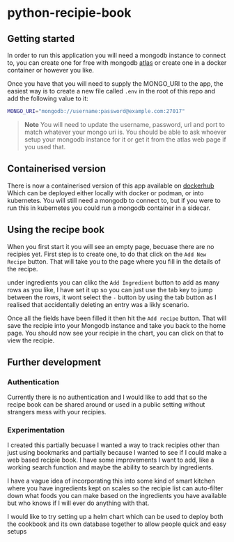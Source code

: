 # python-recipie-book

## Getting started

In order to run this application you will need a mongodb instance to connect to, you can create one for free with mongodb [atlas](https://www.mongodb.com/resources/products/fundamentals/create-database) or create one in a docker container or however you like.

Once you have that you will need to supply the MONGO_URI to the app, the easiest way is to create a new file called `.env` in the root of this repo and add the following value to it:

```bash
MONGO_URI="mongodb://username:password@example.com:27017"
```

> **Note** You will need to update the username, password, url and port to match whatever your mongo uri is. You should be able to ask whoever setup your mongodb instance for it or get it from the atlas web page if you used that.

## Containerised version

There is now a containerised version of this app available on [dockerhub](https://hub.docker.com/repository/docker/grimvoodoo/cookbook/general) Which can be deployed either locally with docker or podman, or into kubernetes. You will still need a mongodb to connect to, but if you were to run this in kubernetes you could run a mongodb container in a sidecar.

## Using the recipe book

When you first start it you will see an empty page, becuase there are no recipies yet. First step is to create one, to do that click on the `Add New Recipe` button. That will take you to the page where you fill in the details of the recipe.

under ingredients you can clikc the `Add Ingredient` button to add as many rows as you like, I have set it up so you can just use the tab key to jump between the rows, it wont select the `-` button by using the tab button as I realised that accidentally deleting an entry was a likly scenario.

Once all the fields have been filled it then hit the `Add recipe` button. That will save the recipie into your Mongodb instance and take you back to the home page. You should now see your recipie in the chart, you can click on that to view the recipie.

## Further development

### Authentication

Currently there is no authentication and I would like to add that so the recipe book can be shared around or used in a public setting without strangers mess with your recipies.

### Experimentation

I created this partially becuase I wanted a way to track recipies other than just using bookmarks and partially because I wanted to see if I could make a web based recipie book. I have some improvements I want to add, like a working search function and maybe the ability to search by ingredients.

I have a vague idea of incorporating this into some kind of smart kitchen where you have ingredients kept on scales so the recipie list can auto-filter down what foods you can make based on the ingredients you have available but who knows if I will ever do anything with that.

I would like to try setting up a helm chart which can be used to deploy both the cookbook and its own database together to allow people quick and easy setups
